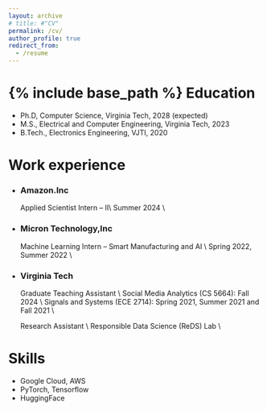 ```yaml
---
layout: archive
# title: #"CV"
permalink: /cv/
author_profile: true
redirect_from:
  - /resume
---
```

{% include base_path %}
Education
======
* Ph.D, Computer Science, Virginia Tech, 2028 (expected)
* M.S., Electrical and Computer Engineering, Virginia Tech, 2023
* B.Tech., Electronics Engineering, VJTI, 2020

Work experience
======
* ### **Amazon.Inc** 
  Applied Scientist Intern – II\\
  Summer 2024 \\

* ### **Micron Technology,Inc** 
  Machine Learning Intern – Smart Manufacturing and AI \\
  Spring 2022, Summer 2022 \\

* ### **Virginia Tech**
  Graduate Teaching Assistant \\
  Social Media Analytics (CS 5664): Fall 2024 \\
  Signals and Systems (ECE 2714): Spring 2021, Summer 2021 and Fall 2021 \\
  
  Research Assistant \\
  Responsible Data Science (ReDS) Lab \\
  
Skills
======
* Google Cloud, AWS
* PyTorch, Tensorflow
* HuggingFace